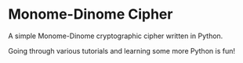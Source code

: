 # Monome-Dinome Cipher

A simple Monome-Dinome cryptographic cipher written in Python.

Going through various tutorials and learning some more Python is fun!